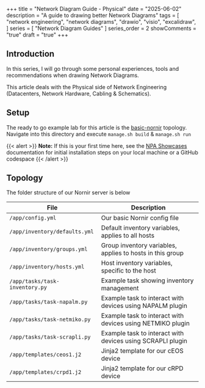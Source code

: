+++
title = "Network Diagram Guide - Physical"
date = "2025-06-02"
description = "A guide to drawing better Network Diagrams"
tags = [
    "network engineering",
    "network diagrams",
    "drawio",
    "visio",
    "excalidraw",
]
series = [
    "Network Diagram Guides"
]
series_order = 2
showComments = "true"
draft = "true"
+++

## Introduction

In this series, I will go through some personal experiences, tools and recommendations when drawing Network Diagrams. 

This article deals with the Physical side of Network Engineering (Datacenters, Network Hardware, Cabling & Schematics). 



## Setup

The ready to go example lab for this article is the [basic-nornir](https://github.com/commitconfirmed/npa-showcases/tree/main/examples/basic-nornir) topology. Navigate into this directory and execute `manage.sh build` & `manage.sh run` 

{{< alert >}}
**Note:** If this is your first time here, see the [NPA Showcases](/npa-showcases) documentation for initial installation steps on your local machine or a GitHub codespace
{{< /alert >}}

## Topology

The folder structure of our Nornir server is below

| File | Description | 
| --- | --- |
| `/app/config.yml` | Our basic Nornir config file | 
| `/app/inventory/defaults.yml` | Default inventory variables, applies to all hosts | 
| `/app/inventory/groups.yml` | Group inventory variables, applies to hosts in this group | 
| `/app/inventory/hosts.yml` | Host inventory variables, specific to the host | 
| `/app/tasks/task-inventory.py` | Example task showing inventory management |
| `/app/tasks/task-napalm.py` | Example task to interact with devices using NAPALM plugin |
| `/app/tasks/task-netmiko.py` | Example task to interact with devices using NETMIKO plugin |
| `/app/tasks/task-scrapli.py` | Example task to interact with devices using SCRAPLI plugin |
| `/app/templates/ceos1.j2` | Jinja2 template for our cEOS device |
| `/app/templates/crpd1.j2` | Jinja2 template for our cRPD device |
